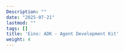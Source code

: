 ```yaml
---
Description: ""
date: "2025-07-21"
lastmod: ""
tags: []
title: 'Eino: ADK - Agent Development Kit'
weight: 4
---
```



